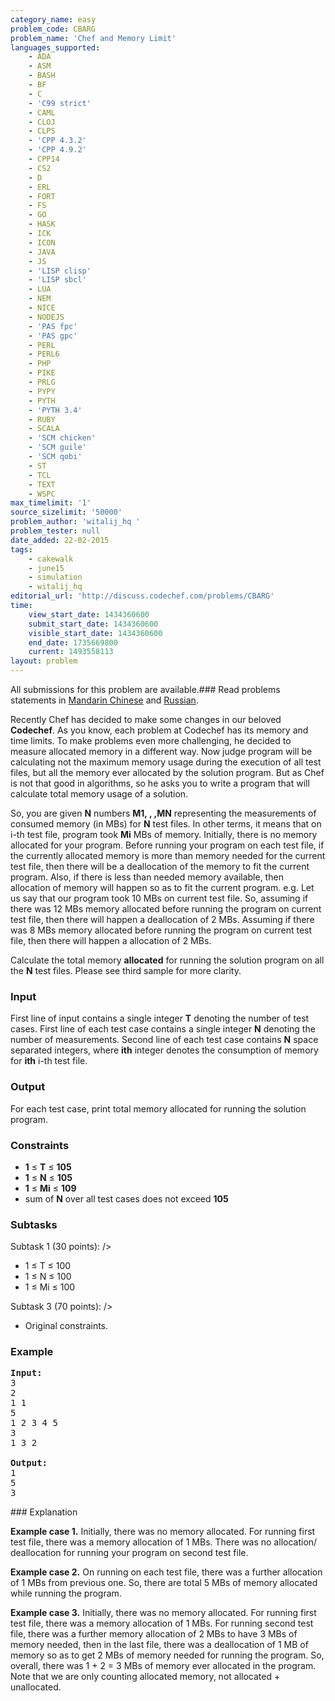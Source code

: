 ```yaml
---
category_name: easy
problem_code: CBARG
problem_name: 'Chef and Memory Limit'
languages_supported:
    - ADA
    - ASM
    - BASH
    - BF
    - C
    - 'C99 strict'
    - CAML
    - CLOJ
    - CLPS
    - 'CPP 4.3.2'
    - 'CPP 4.9.2'
    - CPP14
    - CS2
    - D
    - ERL
    - FORT
    - FS
    - GO
    - HASK
    - ICK
    - ICON
    - JAVA
    - JS
    - 'LISP clisp'
    - 'LISP sbcl'
    - LUA
    - NEM
    - NICE
    - NODEJS
    - 'PAS fpc'
    - 'PAS gpc'
    - PERL
    - PERL6
    - PHP
    - PIKE
    - PRLG
    - PYPY
    - PYTH
    - 'PYTH 3.4'
    - RUBY
    - SCALA
    - 'SCM chicken'
    - 'SCM guile'
    - 'SCM qobi'
    - ST
    - TCL
    - TEXT
    - WSPC
max_timelimit: '1'
source_sizelimit: '50000'
problem_author: 'witalij_hq '
problem_tester: null
date_added: 22-02-2015
tags:
    - cakewalk
    - june15
    - simulation
    - witalij_hq
editorial_url: 'http://discuss.codechef.com/problems/CBARG'
time:
    view_start_date: 1434360600
    submit_start_date: 1434360600
    visible_start_date: 1434360600
    end_date: 1735669800
    current: 1493558113
layout: problem
---
```

All submissions for this problem are available.###  Read problems statements in [Mandarin Chinese](http://www.codechef.com/download/translated/JUNE15/mandarin/CBARG.pdf) and [Russian](http://www.codechef.com/download/translated/JUNE15/russian/CBARG.pdf).

Recently Chef has decided to make some changes in our beloved **Codechef**. As you know, each problem at Codechef has its memory and time limits. To make problems even more challenging, he decided to measure allocated memory in a different way. Now judge program will be calculating not the maximum memory usage during the execution of all test files, but all the memory ever allocated by the solution program. But as Chef is not that good in algorithms, so he asks you to write a program that will calculate total memory usage of a solution.

So, you are given **N** numbers **M1, , ,MN** representing the measurements of consumed memory (in MBs) for **N** test files. In other terms, it means that on i-th test file, program took **Mi** MBs of memory. Initially, there is no memory allocated for your program. Before running your program on each test file, if the currently allocated memory is more than memory needed for the current test file, then there will be a deallocation of the memory to fit the current program. Also, if there is less than needed memory available, then allocation of memory will happen so as to fit the current program. e.g. Let us say that our program took 10 MBs on current test file. So, assuming if there was 12 MBs memory allocated before running the program on current test file, then there will happen a deallocation of 2 MBs. Assuming if there was 8 MBs memory allocated before running the program on current test file, then there will happen a allocation of 2 MBs.

Calculate the total memory **allocated** for running the solution program on all the **N** test files. Please see third sample for more clarity.

### Input

First line of input contains a single integer **T** denoting the number of test cases. First line of each test case contains a single integer **N** denoting the number of measurements. Second line of each test case contains **N** space separated integers, where **ith** integer denotes the consumption of memory for **ith** i-th test file.

### Output

For each test case, print total memory allocated for running the solution program.

### Constraints

- **1** ≤ **T** ≤ **105**
- **1** ≤ **N** ≤ **105**
- **1** ≤ **Mi** ≤ **109**
- sum of **N** over all test cases does not exceed **105**

### Subtasks

Subtask 1 (30 points):
/>

- 1 ≤ T ≤ 100
- 1 ≤ N ≤ 100
- 1 ≤ Mi ≤ 100

Subtask 3 (70 points): 
/>

- Original constraints.

### Example

<pre><b>Input:</b>
3
2
1 1
5
1 2 3 4 5
3
1 3 2

<b>Output:</b>
1
5
3
</pre>### Explanation

**Example case 1.** Initially, there was no memory allocated. For running first test file, there was a memory allocation of 1 MBs. There was no allocation/ deallocation for running your program on second test file.

**Example case 2.** On running on each test file, there was a further allocation of 1 MBs from previous one. So, there are total 5 MBs of memory allocated while running the program.

**Example case 3.** Initially, there was no memory allocated. For running first test file, there was a memory allocation of 1 MBs. For running second test file, there was a further memory allocation of 2 MBs to have 3 MBs of memory needed, then in the last file, there was a deallocation of 1 MB of memory so as to get 2 MBs of memory needed for running the program. So, overall, there was 1 + 2 = 3 MBs of memory ever allocated in the program. Note that we are only counting allocated memory, not allocated + unallocated.

